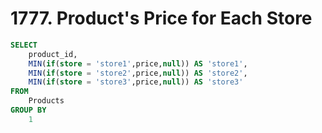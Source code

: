 # 1777. Product's Price for Each Store

```sql
SELECT
    product_id,
    MIN(if(store = 'store1',price,null)) AS 'store1',
    MIN(if(store = 'store2',price,null)) AS 'store2',
    MIN(if(store = 'store3',price,null)) AS 'store3'
FROM
    Products
GROUP BY
    1
```

